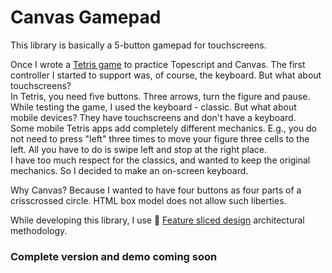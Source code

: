 # Canvas Gamepad
This library is basically a 5-button gamepad for touchscreens.

Once I wrote a [Tetris game](https://github.com/fish-liqueur/tetris) to practice Topescript and Canvas. The first controller I started to support was, of course, the keyboard. But what about touchscreens?
<br>
In Tetris, you need five buttons. Three arrows, turn the figure and pause. While testing the game, I used the keyboard - classic. But what about mobile devices? They have touchscreens and don't have a keyboard.
<br>
Some mobile Tetris apps add completely different mechanics. E.g., you do not need to press "left" three times to move your figure three cells to the left. All you have to do is swipe left and stop at the right place.
<br>
I have too much respect for the classics, and wanted to keep the original mechanics. So I decided to make an on-screen keyboard.

Why Canvas? Because I wanted to have four buttons as four parts of a crisscrossed circle. HTML box model does not allow such liberties.

While developing this library, I use 🍰 [Feature sliced design](https://feature-sliced.design/) architectural methodology.

### Complete version and demo coming soon
